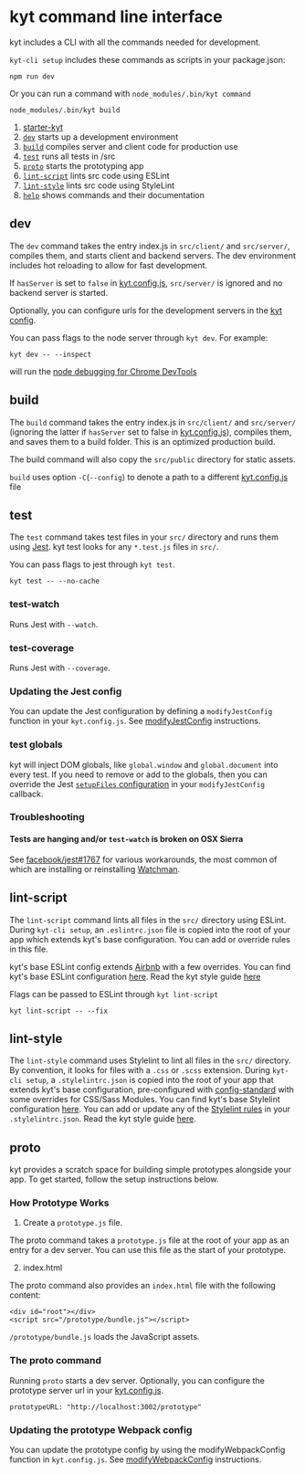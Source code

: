 # kyt command line interface

kyt includes a CLI with all the commands needed for development.

`kyt-cli setup` includes these commands as scripts in your package.json:
```
npm run dev
```
Or you can run a command with `node_modules/.bin/kyt command`
```
node_modules/.bin/kyt build
```

1. [starter-kyt](/docs/Starterkyts.md)
2. [`dev`](/docs/commands.md#dev) starts up a development environment
3. [`build`](/docs/commands.md#build) compiles server and client code for production use
4. [`test`](/docs/commands.md#test) runs all tests in /src
5. [`proto`](/docs/commands.md#proto) starts the prototyping app
6. [`lint-script`](/docs/commands.md#lint-script) lints src code using ESLint
7. [`lint-style`](/docs/commands.md#lint-style) lints src code using StyleLint
8. [`help`](/docs/commands.md#help) shows commands and their documentation

## dev

The `dev` command takes the entry index.js in `src/client/` and `src/server/`, compiles them, and starts client and backend servers. The dev environment includes hot reloading to allow for fast development.

If `hasServer` is set to `false` in [kyt.config.js](/docs/kytConfig.md), `src/server/` is ignored and no backend server is started.

Optionally, you can configure urls for the development servers in the [kyt config](/docs/kytConfig.md).

You can pass flags to the node server through `kyt dev`.
For example:
```
kyt dev -- --inspect
```
will run the [node debugging for Chrome DevTools](https://medium.com/@paul_irish/debugging-node-js-nightlies-with-chrome-devtools-7c4a1b95ae27#.mpuwgy17v)

## build

The `build` command takes the entry index.js in `src/client/` and `src/server/` (ignoring the latter if `hasServer` set to false in [kyt.config.js](/docs/kytConfig.md)), compiles them, and saves them to a build folder. This is an optimized production build.

The build command will also copy the `src/public` directory for static assets.

`build` uses option `-C`(`--config`) to denote a path to a different [kyt.config.js](/docs/kytConfig.md) file

## test

The `test` command takes test files in your `src/` directory and runs them using [Jest](http://facebook.github.io/jest/).
kyt test looks for any `*.test.js` files in `src/`.

You can pass flags to jest through `kyt test`.
```
kyt test -- --no-cache
```

### test-watch

Runs Jest with `--watch`.

### test-coverage

Runs Jest with `--coverage`.

### Updating the Jest config

You can update the Jest configuration by defining a `modifyJestConfig` function in your `kyt.config.js`.
See [modifyJestConfig](/docs/kytConfig.md#modifyJestConfig) instructions.

### test globals

kyt will inject DOM globals, like `global.window` and `global.document` into every test. If you need to remove or add to the globals, then you can override the Jest [`setupFiles` configuration](https://github.com/NYTimes/kyt/blob/5c80c117ae98268187e178388ae3b17a14f84c12/packages/kyt-core/config/jest.js#L21) in your `modifyJestConfig` callback.

### Troubleshooting

#### Tests are hanging and/or `test-watch` is broken on OSX Sierra

See [facebook/jest#1767](https://github.com/facebook/jest/issues/1767) for various workarounds, the most common of which are installing or reinstalling [Watchman](https://facebook.github.io/watchman/).

## lint-script

The `lint-script` command lints all files in the `src/` directory using ESLint.
During `kyt-cli setup`, an `.eslintrc.json` file is copied into the root of your app which extends kyt's base configuration.
You can add or override rules in this file.

kyt's base ESLint config extends [Airbnb](https://github.com/airbnb/javascript) with a few overrides. You can find kyt's base ESLint configuration [here](/packages/eslint-config-kyt/eslintrc.json). Read the kyt style guide [here](/packages/eslint-config-kyt/README.md)

Flags can be passed to ESLint through `kyt lint-script`

```
kyt lint-script -- --fix
```

## lint-style

The `lint-style` command uses Stylelint to lint all files in the `src/` directory. By convention, it looks for files with a `.css` or `.scss` extension.
During `kyt-cli setup`, a `.stylelintrc.json` is copied into the root of your app that extends kyt's base configuration, pre-configured with [config-standard](https://github.com/stylelint/stylelint-config-standard) with some overrides for CSS/Sass Modules. You can find kyt's base Stylelint configuration [here](/packages/stylelint-config-kyt/stylelintrc.json). You can add or update any of the [Stylelint rules](http://stylelint.io/user-guide/rules/) in your `.stylelintrc.json`. Read the kyt style guide [here](/packages/stylelint-config-kyt/README.md).

## proto

kyt provides a scratch space for building simple prototypes alongside your app.
To get started, follow the setup instructions below.

### How Prototype Works

1. Create a `prototype.js` file.

The proto command takes a `prototype.js` file at the root of your app as an entry for a dev server. You can use this file as the start of your prototype.

2. index.html

The proto command also provides an `index.html` file with the following content:
```
<div id="root"></div>
<script src="/prototype/bundle.js"></script>
```

`/prototype/bundle.js` loads the JavaScript assets.


### The proto command

Running `proto` starts a dev server. Optionally, you can configure the prototype server url in your [kyt.config.js](/docs/kytConfig.md).

```
prototypeURL: "http://localhost:3002/prototype"
```

### Updating the prototype Webpack config

You can update the prototype config by using the modifyWebpackConfig function in `kyt.config.js`.
See [modifyWebpackConfig](/docs/kytConfig.md#modifywebpackconfig) instructions.
